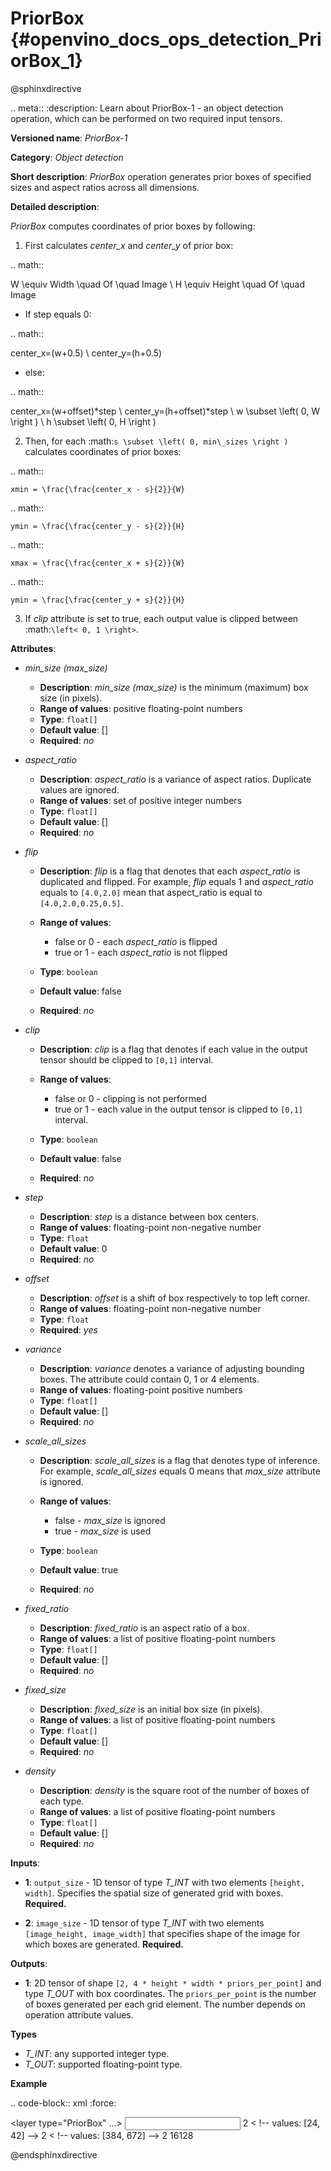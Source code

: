 # PriorBox {#openvino_docs_ops_detection_PriorBox_1}


@sphinxdirective

.. meta::
  :description: Learn about PriorBox-1 - an object detection operation, 
                which can be performed on two required input tensors.

**Versioned name**: *PriorBox-1*

**Category**: *Object detection*

**Short description**: *PriorBox* operation generates prior boxes of specified sizes and aspect ratios across all dimensions.

**Detailed description**:

*PriorBox* computes coordinates of prior boxes by following:

1.  First calculates *center_x* and *center_y* of prior box:

.. math::
   
  W \equiv Width \quad Of \quad Image \\ H \equiv Height \quad Of \quad Image
   
   
* If step equals 0:
     
.. math::
     
   center_x=(w+0.5) \\ center_y=(h+0.5)
   
* else:
     
.. math::
     
   center_x=(w+offset)*step \\ center_y=(h+offset)*step \\ w \subset \left( 0, W \right ) \\ h \subset \left( 0, H \right )

2.  Then, for each :math:`s \subset \left( 0, min\_sizes \right )` calculates coordinates of prior boxes:

.. math::
   
  	xmin = \frac{\frac{center_x - s}{2}}{W}
   
   
   
.. math::
   
   	ymin = \frac{\frac{center_y - s}{2}}{H}
   
   
   
.. math::
   
   	xmax = \frac{\frac{center_x + s}{2}}{W}
   
   
   
.. math::
   
   	ymin = \frac{\frac{center_y + s}{2}}{H}

3. If *clip* attribute is set to true, each output value is clipped between :math:`\left< 0, 1 \right>`.

**Attributes**:

* *min_size (max_size)*

  * **Description**: *min_size (max_size)* is the minimum (maximum) box size (in pixels).
  * **Range of values**: positive floating-point numbers
  * **Type**: ``float[]``
  * **Default value**: []
  * **Required**: *no*

* *aspect_ratio*

  * **Description**: *aspect_ratio* is a variance of aspect ratios. Duplicate values are ignored.
  * **Range of values**: set of positive integer numbers
  * **Type**: ``float[]``
  * **Default value**: []
  * **Required**: *no*

* *flip*

  * **Description**: *flip* is a flag that denotes that each *aspect_ratio* is duplicated and flipped. For example, *flip* equals 1 and *aspect_ratio* equals to ``[4.0,2.0]`` mean that aspect_ratio is equal to ``[4.0,2.0,0.25,0.5]``.
  * **Range of values**:

    * false or 0 - each *aspect_ratio* is flipped
    * true or 1  - each *aspect_ratio* is not flipped
  * **Type**: ``boolean``
  * **Default value**: false
  * **Required**: *no*

* *clip*

  * **Description**: *clip* is a flag that denotes if each value in the output tensor should be clipped to ``[0,1]`` interval.
  * **Range of values**:

    * false or 0 - clipping is not performed
    * true or 1 - each value in the output tensor is clipped to ``[0,1]`` interval.
  * **Type**: ``boolean``
  * **Default value**: false
  * **Required**: *no*

* *step*

  * **Description**: *step* is a distance between box centers.
  * **Range of values**: floating-point non-negative number
  * **Type**: ``float``
  * **Default value**: 0
  * **Required**: *no*

* *offset*

  * **Description**: *offset* is a shift of box respectively to top left corner.
  * **Range of values**: floating-point non-negative number
  * **Type**: ``float``
  * **Required**: *yes*

* *variance*

  * **Description**: *variance* denotes a variance of adjusting bounding boxes. The attribute could contain 0, 1 or 4 elements.
  * **Range of values**: floating-point positive numbers
  * **Type**: ``float[]``
  * **Default value**: []
  * **Required**: *no*

* *scale_all_sizes*

  * **Description**: *scale_all_sizes* is a flag that denotes type of inference. For example, *scale_all_sizes* equals 0 means that *max_size* attribute is ignored.
  * **Range of values**:

    * false - *max_size* is ignored
    * true  - *max_size* is used
  * **Type**: ``boolean``
  * **Default value**: true
  * **Required**: *no*

* *fixed_ratio*

  * **Description**: *fixed_ratio* is an aspect ratio of a box.
  * **Range of values**: a list of positive floating-point numbers
  * **Type**: ``float[]``
  * **Default value**: []
  * **Required**: *no*

* *fixed_size*

  * **Description**: *fixed_size* is an initial box size (in pixels).
  * **Range of values**: a list of positive floating-point numbers
  * **Type**: ``float[]``
  * **Default value**: []
  * **Required**: *no*

* *density*

  * **Description**: *density* is the square root of the number of boxes of each type.
  * **Range of values**: a list of positive floating-point numbers
  * **Type**: ``float[]``
  * **Default value**: []
  * **Required**: *no*

**Inputs**:

*   **1**: ``output_size`` - 1D tensor of type *T_INT* with two elements ``[height, width]``. Specifies the spatial size of generated grid with boxes. **Required.**

*   **2**: ``image_size`` - 1D tensor of type *T_INT* with two elements ``[image_height, image_width]`` that specifies shape of the image for which boxes are generated. **Required.**

**Outputs**:

*   **1**: 2D tensor of shape ``[2, 4 * height * width * priors_per_point]`` and type *T_OUT* with box coordinates. The ``priors_per_point`` is the number of boxes generated per each grid element. The number depends on operation attribute values.

**Types**

* *T_INT*: any supported integer type.
* *T_OUT*: supported floating-point type.

**Example**

.. code-block:: xml
   :force:

   <layer type="PriorBox" ...>
       <data aspect_ratio="2.0" clip="false" density="" fixed_ratio="" fixed_size="" flip="true" max_size="38.46" min_size="16.0" offset="0.5" step="16.0" variance="0.1,0.1,0.2,0.2"/>
       <input>
           <port id="0">
               <dim>2</dim>        < !-- values: [24, 42] -->
           </port>
           <port id="1">
               <dim>2</dim>        < !-- values: [384, 672] -->
           </port>
       </input>
       <output>
           <port id="2">
               <dim>2</dim>
               <dim>16128</dim>
           </port>
       </output>
   </layer>


@endsphinxdirective


